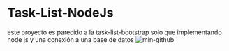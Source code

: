 
# Task-List-NodeJs
este proyecto es parecido a la task-list-bootstrap solo que implementando node js y una conexión a una base de datos 
![min-github](https://user-images.githubusercontent.com/79879979/124838021-9e852800-df4b-11eb-99f8-df1882ba2e2a.jpg)
